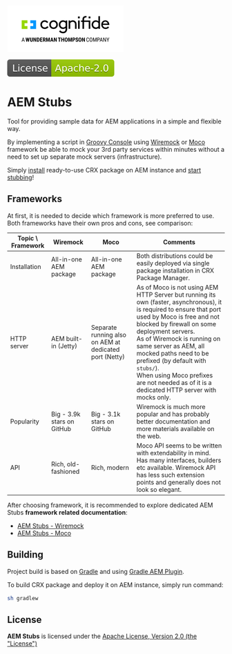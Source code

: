 [![Cognifide logo](docs/cognifide-logo.png)](http://cognifide.com)

[![Apache License, Version 2.0, January 2004](docs/apache-license-badge.svg)](http://www.apache.org/licenses/)

# AEM Stubs

Tool for providing sample data for AEM applications in a simple and flexible way.

By implementing a script in [Groovy Console](https://github.com/icfnext/aem-groovy-console) using [Wiremock](http://wiremock.org) or [Moco](https://github.com/dreamhead/moco) framework be able to mock your 3rd party services within minutes without a need to set up separate mock servers (infrastructure).

Simply [install](#installation) ready-to-use CRX package on AEM instance and [start stubbing](#getting-started)!

## Frameworks

At first, it is needed to decide which framework is more preferred to use.
Both frameworks have their own pros and cons, see comparison:

| Topic \ Framework   	| Wiremock               	| Moco                                                 	| Comments                                                                                                                                                                     	| 
|----------------------	|--------------------------	|------------------------------------------------------ |------------------------------------------------------------------------------------------------------------------------------------------------------------------------------	|
| Installation        	| All-in-one AEM package 	| All-in-one AEM package                               	| Both distributions could be easily deployed via single package installation in CRX Package Manager.|                                                                                                                                             	|   	|
| HTTP server       	| AEM built-in (Jetty)  	| Separate running also on AEM at dedicated port (Netty)| As of Moco is not using AEM HTTP Server but running its own (faster, asynchronous), it is required to ensure that port<br>used by Moco is free and not blocked by firewall on some deployment servers.<br>As of Wiremock is running on same server as AEM, all mocked paths need to be prefixed (by default with `stubs/`).<br>When using Moco prefixes are not needed as of it is a dedicated HTTP server with mocks only.||
| Popularity            | Big - 3.9k stars on GitHub| Big - 3.1k stars on GitHub                            | Wiremock is much more popular and has probably better documentation and more materials available on the web.|                                                                                                                                                                	|   	| 
| API                   | Rich, old-fashioned     	| Rich, modern                                       	| Moco API seems to be written with extendability in mind. Has many interfaces, builders etc available. Wiremock API has less such extension points and generally does not look so elegant.|


After choosing framework, it is recommended to explore dedicated AEM Stubs **framework related documentation**:

* [AEM Stubs - Wiremock](wiremock)
* [AEM Stubs - Moco](moco)

## Building

Project build is based on [Gradle](https://docs.gradle.org/current/userguide/userguide.html) and using [Gradle AEM Plugin](https://github.com/Cognifide/gradle-aem-plugin).

To build CRX package and deploy it on AEM instance, simply run command:

```bash
sh gradlew
```

## License

**AEM Stubs** is licensed under the [Apache License, Version 2.0 (the "License")](https://www.apache.org/licenses/LICENSE-2.0.txt)
